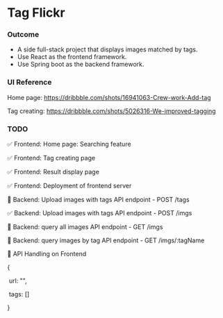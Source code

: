 # Tag Flickr



### Outcome

- A side full-stack project that displays images matched by tags.
- Use React as the frontend framework.
- Use Spring boot as the backend framework.

 

### UI Reference 

Home page: https://dribbble.com/shots/16941063-Crew-work-Add-tag

Tag creating: https://dribbble.com/shots/5026316-We-improved-tagging



### TODO 

✅ Frontend:	 Home page: Searching feature

✅ Frontend:	 Tag creating page

✅ Frontend:	 Result display page

✅ Frontend:	 Deployment of frontend server

🔲 Backend:	  Upload images with tags API endpoint - POST /tags

✅ Backend:	  Upload images with tags API endpoint - POST /imgs

🔲 Backend:	  query all images API endpoint - GET /imgs

🔲 Backend:	  query images by tag API endpoint - GET /imgs/:tagName

🔲 API Handling on Frontend

{

​	url: "",

​	tags: []

}
